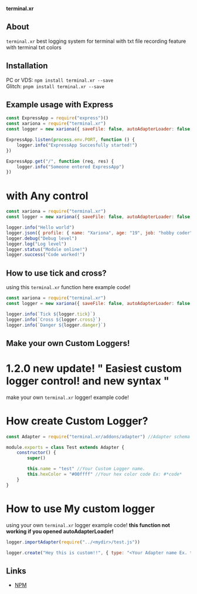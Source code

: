 **terminal.xr**

## About 
`terminal.xr` best logging system for terminal with txt file recording feature with terminal txt colors

## Installation
PC or VDS: `npm install terminal.xr --save` <br>
Glitch: `pnpm install terminal.xr --save`

## Example usage with Express
```js
const ExpressApp = require("express")()
const xariona = require("terminal.xr")
const logger = new xariona({ saveFile: false, autoAdapterLoader: false, design: { timeStyle: "({time}) =", filename: "output", adapterDir: `./adapters` } })

ExpressApp.listen(process.env.PORT, function () {
    logger.info("ExpressApp Succesfully started!")
})

ExpressApp.get("/", function (req, res) {
    logger.info("Someone entered ExpressApp")
})
```

# with Any control
```js
const xariona = require("terminal.xr")
const logger = new xariona({ saveFile: false, autoAdapterLoader: false, design: { timeStyle: "({time}) =", filename: "output", adapterDir: `./adapters` } })

logger.info("Hello world")
logger.json({ profile: { name: "Xariona", age: "19", job: "hobby coder" } }, false)
logger.debug("Debug level")
logger.log("Log level")
logger.status("Module online!")
logger.success("Code worked!")
```

## How to use tick and cross?
using this `terminal.xr` function here example code!

```js
const xariona = require("terminal.xr")
const logger = new xariona({ saveFile: false, autoAdapterLoader: false, design: { timeStyle: "({time}) =", filename: "output", adapterDir: `./adapters` } })

logger.info(`Tick ${logger.tick}`)
logger.info(`Cross ${logger.cross}`)
logger.info(`Danger ${logger.danger}`)
```

## Make your own Custom Loggers!
# 1.2.0 new update! " Easiest custom logger control! and new syntax "
make your own `terminal.xr` logger! example code!

# How create Custom Logger?

```js
const Adapter = require("terminal.xr/addons/adapter") //Adapter schema in terminal.xr

module.exports = class Test extends Adapter {
    constructor() {
        super()

        this.name = "test" //Your Custom Logger name.
        this.hexColor = "#00ffff" //Your hex color code Ex: #*code*
    }    
}
```

# How to use My custom logger
using your own `terminal.xr` logger example code!
**this function not working if you opened autoAdapterLoader!**

```js
logger.importAdapter(require("../<mydir>/test.js"))

logger.create("Hey this is custom!!", { type: "<Your Adapter name Ex. test>" })
```
## Links
- [NPM](https://www.npmjs.com/package/terminal.xr)
